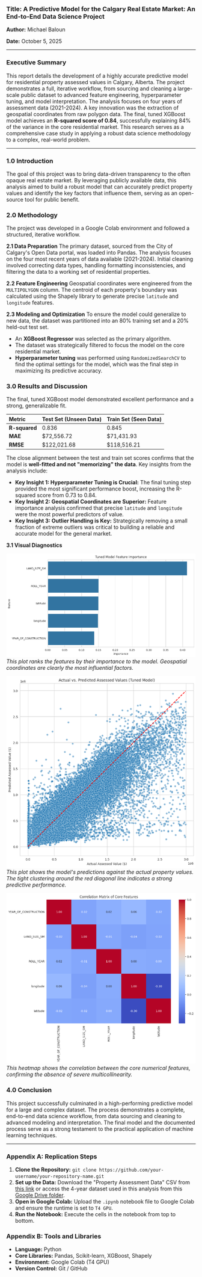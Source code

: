 ### **Title:** A Predictive Model for the Calgary Real Estate Market: An End-to-End Data Science Project

**Author:** Michael Baloun

**Date:** October 5, 2025

---

### **Executive Summary**

This report details the development of a highly accurate predictive model for residential property assessed values in Calgary, Alberta. The project demonstrates a full, iterative workflow, from sourcing and cleaning a large-scale public dataset to advanced feature engineering, hyperparameter tuning, and model interpretation. The analysis focuses on four years of assessment data (2021-2024). A key innovation was the extraction of geospatial coordinates from raw polygon data. The final, tuned XGBoost model achieves an **R-squared score of 0.84**, successfully explaining 84% of the variance in the core residential market. This research serves as a comprehensive case study in applying a robust data science methodology to a complex, real-world problem.

---

### **1.0 Introduction**

The goal of this project was to bring data-driven transparency to the often opaque real estate market. By leveraging publicly available data, this analysis aimed to build a robust model that can accurately predict property values and identify the key factors that influence them, serving as an open-source tool for public benefit.

### **2.0 Methodology**

The project was developed in a Google Colab environment and followed a structured, iterative workflow.

**2.1 Data Preparation**
The primary dataset, sourced from the City of Calgary's Open Data portal, was loaded into Pandas. The analysis focuses on the four most recent years of data available (2021-2024). Initial cleaning involved correcting data types, handling formatting inconsistencies, and filtering the data to a working set of residential properties.

**2.2 Feature Engineering**
Geospatial coordinates were engineered from the `MULTIPOLYGON` column. The centroid of each property's boundary was calculated using the Shapely library to generate precise `latitude` and `longitude` features.

**2.3 Modeling and Optimization**
To ensure the model could generalize to new data, the dataset was partitioned into an 80% training set and a 20% held-out test set.
* An **XGBoost Regressor** was selected as the primary algorithm.
* The dataset was strategically filtered to focus the model on the core residential market.
* **Hyperparameter tuning** was performed using `RandomizedSearchCV` to find the optimal settings for the model, which was the final step in maximizing its predictive accuracy.

### **3.0 Results and Discussion**

The final, tuned XGBoost model demonstrated excellent performance and a strong, generalizable fit.

| Metric | Test Set (Unseen Data) | Train Set (Seen Data) |
| :--- | :--- | :--- |
| **R-squared** | 0.836 | 0.845 |
| **MAE** | $72,556.72 | $71,431.93 |
| **RMSE** | $122,021.68 | $118,516.21 |

The close alignment between the test and train set scores confirms that the model is **well-fitted and not "memorizing" the data**. Key insights from the analysis include:

* **Key Insight 1: Hyperparameter Tuning is Crucial:** The final tuning step provided the most significant performance boost, increasing the R-squared score from 0.73 to 0.84.
* **Key Insight 2: Geospatial Coordinates are Superior:** Feature importance analysis confirmed that precise `latitude` and `longitude` were the most powerful predictors of value.
* **Key Insight 3: Outlier Handling is Key:** Strategically removing a small fraction of extreme outliers was critical to building a reliable and accurate model for the general market.

**3.1 Visual Diagnostics**

![Feature Importance Plot](./images/Tuned_Feature_Importance.png)
*This plot ranks the features by their importance to the model. Geospatial coordinates are clearly the most influential factors.*

![Actual vs Predicted Plot](./images/Actual_vs_Predicted_Values.png)
*This plot shows the model's predictions against the actual property values. The tight clustering around the red diagonal line indicates a strong predictive performance.*

![Correlation Matrix](./images/Correlation_Matrix.png)
*This heatmap shows the correlation between the core numerical features, confirming the absence of severe multicollinearity.*

### **4.0 Conclusion**

This project successfully culminated in a high-performing predictive model for a large and complex dataset. The process demonstrates a complete, end-to-end data science workflow, from data sourcing and cleaning to advanced modeling and interpretation. The final model and the documented process serve as a strong testament to the practical application of machine learning techniques.

---

### **Appendix A: Replication Steps**

1.  **Clone the Repository:** `git clone https://github.com/your-username/your-repository-name.git`
2.  **Set up the Data:** Download the "Property Assessment Data" CSV from [this link](https://data.calgary.ca/Government/Total-Property-Assessed-Value/dmd8-bmxh) or access the 4-year dataset used in this analysis from this [Google Drive folder](https://drive.google.com/drive/folders/1pFD7AK32eBGZV5wry9PpK3Dd4mWuSmTg?usp=sharing).
3.  **Open in Google Colab:** Upload the `.ipynb` notebook file to Google Colab and ensure the runtime is set to `T4 GPU`.
4.  **Run the Notebook:** Execute the cells in the notebook from top to bottom.

### **Appendix B: Tools and Libraries**

* **Language:** Python
* **Core Libraries:** Pandas, Scikit-learn, XGBoost, Shapely
* **Environment:** Google Colab (T4 GPU)
* **Version Control:** Git / GitHub
